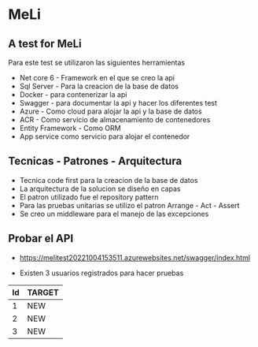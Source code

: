 # MeLi
## A test for MeLi

Para este test se utilizaron las siguientes herramientas
- Net core 6 - Framework en el que se creo la api
- Sql Server - Para la creacion de la base de datos
- Docker - para contenerizar la api
- Swagger - para documentar la api y hacer los diferentes test
- Azure - Como cloud para alojar la api y la base de datos
- ACR - Como servicio de almacenamiento de contenedores
- Entity Framework - Como ORM
- App service como servicio para alojar el contenedor

## Tecnicas - Patrones - Arquitectura

- Tecnica code first para la creacion de la base de datos
- La arquitectura de la solucion se diseño en capas
- El patron utilizado fue el repository pattern
- Para las pruebas unitarias se utilizo el patron Arrange - Act - Assert
- Se creo un middleware para el manejo de las excepciones

## Probar el API

- https://melitest20221004153511.azurewebsites.net/swagger/index.html

- Existen 3 usuarios registrados para hacer pruebas

|Id              |TARGET                         |
|----------------|-------------------------------|
|1               |NEW                            |
|2               |NEW                            |
|3               |NEW                            |